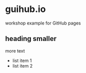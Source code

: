# guihub.io
workshop example for GitHub pages
## heading smaller
more text
* list item 1
* list item 2
  
